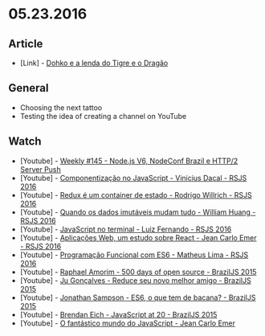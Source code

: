 # 05.23.2016

## Article 

- \[Link\] - [Dohko e a lenda do Tigre e o Dragão](https://orgulhootaku.wordpress.com/2013/08/02/dohko-e-a-lenda-do-tigre-e-o-dragao/)


## General 

- Choosing the next tattoo
- Testing the idea of ​​creating a channel on YouTube


## Watch

- \[Youtube\] - [Weekly #145 - Node.js V6, NodeConf Brazil e HTTP/2 Server Push](https://www.youtube.com/watch?v=0OD2K4OB0Xs)
- \[Youtube\] - [Componentização no JavaScript - Vinicius Dacal - RSJS 2016](https://www.youtube.com/watch?v=34hQNrLFVCQ)
- \[Youtube\] - [Redux é um container de estado - Rodrigo Willrich - RSJS 2016](https://www.youtube.com/watch?v=pFLglnx3zBw)
- \[Youtube\] - [Quando os dados imutáveis mudam tudo - William Huang - RSJS 2016](https://www.youtube.com/watch?v=8-R9C3yerPo)
- \[Youtube\] - [JavaScript no terminal - Luiz Fernando - RSJS 2016](https://www.youtube.com/watch?v=cNRXqRWdni0)
- \[Youtube\] - [Aplicações Web, um estudo sobre React - Jean Carlo Emer - RSJS 2016](https://www.youtube.com/watch?v=3Y3jC_AwGF8)
- \[Youtube\] - [Programação Funcional com ES6 - Matheus Lima - RSJS 2016](https://www.youtube.com/watch?v=y97WSB4GRdA)
- \[Youtube\] - [Raphael Amorim - 500 days of open source - BrazilJS 2015](https://www.youtube.com/watch?v=toCdZ2e9Dh4)
- \[Youtube\] - [Ju Gonçalves - Reduce seu novo melhor amigo - BrazilJS 2015](https://www.youtube.com/watch?v=P9mAnhNFKO4)
- \[Youtube\] - [Jonathan Sampson - ES6, o que tem de bacana? - BrazilJS 2015](https://www.youtube.com/watch?v=VHRdSnJbNLg)
- \[Youtube\] - [Brendan Eich - JavaScript at 20 - BrazilJS 2015](https://www.youtube.com/watch?v=bM79WQ9iMZQ)
- \[Youtube\] - [O fantástico mundo do JavaScript - Jean Carlo Emer](https://www.youtube.com/watch?v=Zn7B-X0y5qs)

